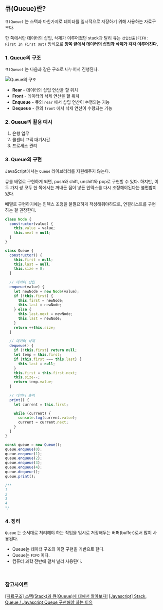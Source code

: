 ## 큐(Queue)란?
`큐(Queue)` 는 스택과 마찬가지로 데이터를 일시적으로 저장하기 위해 사용하는 자료구조다.

한 쪽에서만 데이터의 삽입, 삭제가 이루어졌던 stack과 달리 큐는 `선입선출(FIFO: First In First Out)` 방식으로 **양쪽 끝에서 데이터의 삽입과 삭제가 각각 이루어진다.**

### 1. Queue의 구조
`큐(Queue)` 는 다음과 같은 구조로 나누어서 진행된다.

![Queue의 구조](https://user-images.githubusercontent.com/97720335/210543417-a58c5e58-1ce8-4fa3-bff3-3b081d5c7b13.jpeg)


- **Rear** - 데이터의 삽입 연산을 할 위치
- **Front** - 데이터의 삭제 연산을 할 위치
- **Enqueue** - 큐의 `rear` 에서 삽입 연산이 수행되는 기능
- **Dequeue** - 큐의 `front` 에서 삭제 연산이 수행되는 기능

### 2. Queue의 활용 예시
1. 은행 업무
2. 콜센터 고객 대기시간
3. 프로세스 관리

### 3. Queue의 구현
JavaScript에서는 `Queue` 라이브러리를 지원해주지 않는다.

큐를 배열로 구현하게 되면, push와 shift, unshift와 pop로 구현할 수 있다. 하지만, 이 두 가지 쌍 모두 한 쪽에서는 꺼내든 집어 넣든 인덱스를 다시 조정해야된다는 불편함이 있다. 

배열로 구현하기에는 인덱스 조정을 불필요하게 작성해줘야하므로, 연결리스트를 구현하는 걸 권장한다.

```jsx
class Node {
  constructor(value) {
    this.value = value;
    this.next = null;
  }
}

class Queue {
  constructor() {
    this.first = null;
    this.last = null;
    this.size = 0;
  }
  
  // 데이터 삽입
  enqueue(value) {
    let newNode = new Node(value);
    if (!this.first) {
      this.first = newNode;
      this.last = newNode;
    } else {
      this.last.next = newNode;
      this.last = newNode;
    }
    return ++this.size;
  }
  
  // 데이터 삭제
  dequeue() {
    if (!this.first) return null;
    let temp = this.first;
    if (this.first === this.last) {
      this.last = null;
    }
    this.first = this.first.next;
    this.size--;
    return temp.value;
  }
  
  // 데이터 출력
  print() {
    let current = this.first;

    while (current) {
      console.log(current.value);
      current = current.next;
    }
  }
}

const queue = new Queue();
queue.enqueue(0);
queue.enqueue(1);
queue.enqueue(2);
queue.enqueue(3);
queue.enqueue(4);
queue.dequeue();
queue.print();

/**
1
2
3
4
*/
```

### 4. 정리
`Queue` 는 순서대로 처리해야 하는 작업을 임시로 저장해두는 버퍼(buffer)로서 많이 사용된다.
- Queue는 데이터 구조의 이전 구현을 기반으로 한다.
- Queue는 `FIFO` 이다.
- 컴퓨터 과학 전반에 걸쳐 널리 사용된다.

<br>

### 참고사이트
[[자료구조] 스택(Stack)과 큐(Queue)에 대해서 알아보자!](https://jud00.tistory.com/entry/%EC%9E%90%EB%A3%8C%EA%B5%AC%EC%A1%B0-%EC%8A%A4%ED%83%9DStack%EA%B3%BC-%ED%81%90Queue%EC%97%90-%EB%8C%80%ED%95%B4%EC%84%9C-%EC%95%8C%EC%95%84%EB%B3%B4%EC%9E%90)
[[Javascript] Stack, Queue / Javascript Queue 구현해야 하는 이유](https://opensea.tistory.com/18)